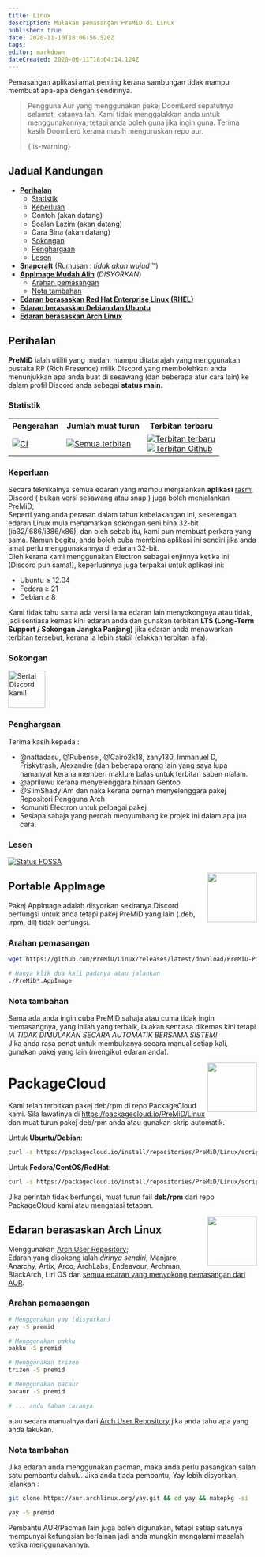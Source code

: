 ```yaml
---
title: Linux
description: Mulakan pemasangan PreMiD di Linux
published: true
date: 2020-11-10T18:06:56.520Z
tags:
editor: markdown
dateCreated: 2020-06-11T18:04:14.124Z
---
```


Pemasangan aplikasi amat penting kerana sambungan tidak mampu membuat apa-apa dengan sendirinya.

> Pengguna Aur yang menggunakan pakej DoomLerd sepatutnya selamat, katanya lah. Kami tidak menggalakkan anda untuk menggunakannya, tetapi anda boleh guna jika ingin guna. Terima kasih DoomLerd kerana masih menguruskan repo aur. 
> 
> {.is-warning}

## Jadual Kandungan

- **[Perihalan](#about)**
  - [Statistik](#stats)
  - [Keperluan](#requirements)
  - Contoh (akan datang)
  - Soalan Lazim (akan datang)
  - Cara Bina (akan datang)
  - [Sokongan](#support)
  - [Penghargaan](#credits)
  - [Lesen](#license)
- **[Snapcraft](#snapcraft)** (Rumusan : _tidak akan wujud_ ™️)
- **[AppImage Mudah Alih](#appimage)** (_DISYORKAN_)
  - [Arahan pemasangan](#appimageinstall)
  - [Nota tambahan](#appimagenotes)
- [**Edaran berasaskan Red Hat Enterprise Linux (RHEL)**](#packagecloud)
- [**Edaran berasaskan Debian dan Ubuntu**](#packagecloud)
- [**Edaran berasaskan Arch Linux**](#arch)

<a name="about"></a>

## Perihalan

**PreMiD** ialah utiliti yang mudah, mampu ditatarajah yang menggunakan pustaka RP (Rich Presence) milik Discord yang membolehkan anda menunjukkan apa anda buat di sesawang (dan beberapa atur cara lain) ke dalam profil Discord anda sebagai **status main**.

<a name="stats"></a>

### Statistik

<table>
  <tr>
    <th>Pengerahan</th>
    <th>Jumlah muat turun</th>
    <th>Terbitan terbaru</th>
  </tr>
  <tr>
    <td><a href="https://github.com/PreMiD/Linux/actions"><img src="https://github.com/PreMiD/Linux/workflows/CI/badge.svg?branch=master&event=push" alt="CI"></a></td>
    <td><a href="https://github.com/PreMiD/Linux/releases"><img src="https://img.shields.io/github/downloads/PreMiD/Linux/total.svg?maxAge=86400" alt="Semua terbitan"></a></td>
    <td><a href="https://github.com/PreMiD/Linux/releases/latest"><img src="https://img.shields.io/github/v/release/PreMiD/Linux.svg?maxAge=86400" alt="Terbitan terbaru"><br><img src="https://img.shields.io/github/downloads/PreMiD/Linux/latest/total.svg?maxAge=86400" alt="Terbitan Github"></a></td>
  </tr>
</table>

<a name="requirements"></a>

### Keperluan

Secara teknikalnya semua edaran yang mampu menjalankan **aplikasi** [rasmi](https://discordapp.com/download) Discord ( bukan versi sesawang atau snap ) juga boleh menjalankan PreMiD;</br> Seperti yang anda perasan dalam tahun kebelakangan ini, sesetengah edaran Linux mula menamatkan sokongan seni bina 32-bit (ia32/i686/i386/x86), dan oleh sebab itu, kami pun membuat perkara yang sama. Namun begitu, anda boleh cuba membina aplikasi ini sendiri jika anda amat perlu menggunakannya di edaran 32-bit.</br> Oleh kerana kami menggunakan Electron sebagai enjinnya ketika ini (Discord pun sama!), keperluannya juga terpakai untuk aplikasi ini:

- Ubuntu ≥ 12.04
- Fedora ≥ 21
- Debian ≥ 8

Kami tidak tahu sama ada versi lama edaran lain menyokongnya atau tidak, jadi sentiasa kemas kini edaran anda dan gunakan terbitan **LTS (Long-Term Support / Sokongan Jangka Panjang)** jika edaran anda menawarkan terbitan tersebut, kerana ia lebih stabil (elakkan terbitan alfa).

<a name="support"></a>

### Sokongan

<div>
  <a target="_blank" href="https://discord.premid.app/" title="Sertai Discord kami!">
    <img height="75px" draggable="false" src="https://discordapp.com/api/guilds/493130730549805057/widget.png?style=banner2" alt="Sertai Discord kami!">
  </a>
</div>

<a name="credits"></a>

### Penghargaan

Terima kasih kepada :

- @nattadasu, @Rubensei, @Cairo2k18, zany130, Immanuel D, Friskytrash, Alexandre (dan beberapa orang lain yang saya lupa namanya) kerana memberi maklum balas untuk terbitan saban malam.
- @apriluwu kerana menyelenggara binaan Gentoo
- @SlimShadyIAm dan naka kerana pernah menyelenggara pakej Repositori Pengguna Arch
- Komuniti Electron untuk pelbagai pakej
- Sesiapa sahaja yang pernah menyumbang ke projek ini dalam apa jua cara.

<a name="license"></a>

### Lesen

[![Status FOSSA](https://app.fossa.io/api/projects/git%2Bgithub.com%2FPreMiD%2FLinux.svg?type=large)](https://app.fossa.io/projects/git%2Bgithub.com%2FPreMiD%2FLinux?ref=badge_large)

<img src="https://i.imgur.com/ACAxtmA.png" width="100" height="100" align="right"></img>
<a name="snapcraft"></a>

## Portable AppImage

Pakej AppImage adalah disyorkan sekiranya Discord berfungsi untuk anda tetapi pakej PreMiD yang lain (.deb, .rpm, dll) tidak berfungsi.

<a name="appimageinstall"></a>

### Arahan pemasangan

```bash
wget https://github.com/PreMiD/Linux/releases/latest/download/PreMiD-Portable.AppImage && chmod a+x PreMiD*.AppImage
```

```bash
# Hanya klik dua kali padanya atau jalankan
./PreMiD*.AppImage
```

<a name="appimagenotes"></a>

### Nota tambahan

Sama ada anda ingin cuba PreMiD sahaja atau cuma tidak ingin memasangnya, yang inilah yang terbaik, ia akan sentiasa dikemas kini tetapi _IA TIDAK DIMULAKAN SECARA AUTOMATIK BERSAMA SISTEM!_</br>Jika anda rasa penat untuk membukanya secara manual setiap kali, gunakan pakej yang lain (mengikut edaran anda).

<img src="https://raw.githubusercontent.com/PreMiD/Linux/master/.github/packagecloud.png" width="100" height="100" align="right"></img>
<a name="packagecloud"></a>

# PackageCloud

Kami telah terbitkan pakej deb/rpm di repo PackageCloud kami. Sila lawatinya di https://packagecloud.io/PreMiD/Linux dan muat turun pakej deb/rpm anda atau gunakan skrip automatik.

Untuk **Ubuntu/Debian**:

```bash
curl -s https://packagecloud.io/install/repositories/PreMiD/Linux/script.deb.sh | sudo bash
```

Untuk **Fedora/CentOS/RedHat**:

```bash
curl -s https://packagecloud.io/install/repositories/PreMiD/Linux/script.rpm.sh | sudo bash
```

Jika perintah tidak berfungsi, muat turun fail **deb/rpm** dari repo PackageCloud kami atau mengatasi tetapan.

<a name="arch"></a>
<img src="https://raw.githubusercontent.com/PreMiD/Linux/86ae2fbd49499785281f388a5305b06e0d3ecfea/.github/iusearchbtw.svg" width="100" height="100" align="right"></img>

## Edaran berasaskan Arch Linux

Menggunakan [Arch User Repository](https://aur.archlinux.org/packages/premid);</br> Edaran yang disokong ialah _dirinya sendiri_, Manjaro, Anarchy, Artix, Arco, ArchLabs, Endeavour, Archman, BlackArch, Liri OS dan [semua edaran yang menyokong pemasangan dari AUR](https://wiki.archlinux.org/index.php/Arch-based_distributions_(Bahasa_Melayu)#Aktif).

<a name="archinstall"></a>

### Arahan pemasangan

```bash
# Menggunakan yay (disyorkan)
yay -S premid
```

```bash
# Menggunakan pakku
pakku -S premid
```

```bash
# Menggunakan trizen
trizen -S premid
```

```bash
# Menggunakan pacaur
pacaur -S premid
```

```bash
# ... anda faham caranya
```

atau secara manualnya dari [Arch User Repository](https://aur.archlinux.org/packages/premid) jika anda tahu apa yang anda lakukan.

<a name="archnotes"></a>

### Nota tambahan

Jika edaran anda menggunakan pacman, maka anda perlu pasangkan salah satu pembantu dahulu. Jika anda tiada pembantu, Yay lebih disyorkan, jalankan :

```bash
git clone https://aur.archlinux.org/yay.git && cd yay && makepkg -si
```

```bash
yay -S premid
```

Pembantu AUR/Pacman lain juga boleh digunakan, tetapi setiap satunya mempunyai kefungsian berlainan jadi anda mungkin mengalami masalah ketika menggunakannya.